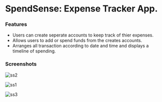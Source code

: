 # SpendSense: Expense Tracker App.

### Features
- Users can create seperate accounts to keep track of thier expenses.
- Allows users to add or spend funds from the creates accounts.
- Arranges all transaction according to date and time and displays a timeline of spending.

### Screenshots
![ss2](https://github.com/zohaib2002/spendsense/assets/68106969/6772132e-9639-4d75-b0a2-02087ac41a12)

![ss1](https://github.com/zohaib2002/spendsense/assets/68106969/c6d5f00d-2076-46ab-9868-1fa43d1ff978)
 
![ss3](https://github.com/zohaib2002/spendsense/assets/68106969/34bf9b95-36b5-4226-becd-6c85224adcf8)
